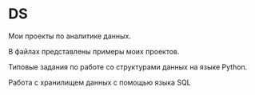 # DS
Мои проекты по аналитике данных.

В файлах представлены примеры моих проектов.

Типовые задания по работе со структурами данных на языке Python.

Работа с хранилищем данных с помощью языка SQL
